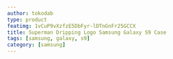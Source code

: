 ```yaml
---
author: tokodab
type: product
featimg: 1vCuP9vXzfzE5DbFyr-lDTnGnFr25GCCX
title: Superman Dripping Logo Samsung Galaxy S9 Case
tags: [samsung, galaxy, s9]
category: [samsung]
---
```

